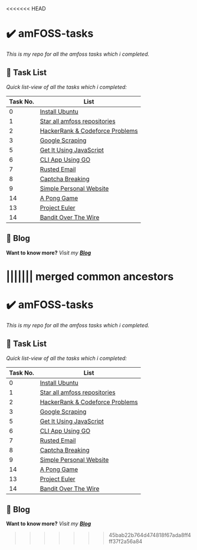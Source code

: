<<<<<<< HEAD
# :heavy_check_mark: amFOSS-tasks 
   *This is my repo for all the amfoss tasks which i completed.*
   
## :paperclip: Task List
  *Quick list-view of all the tasks which i completed:*
 
 
 
| Task No. 	| List                            	|
|----------	|---------------------------------	|
| 0        	| [Install Ubuntu](https://akshayhari.home.blog/blog-feed/)                   	|
| 1        	| [Star all amfoss repositories](https://github.com/tbagz104/amfoss-tasks/tree/master/task-01)     	|
| 2        	| [HackerRank & Codeforce Problems](https://github.com/tbagz104/amfoss-tasks/tree/master/task-02) 	|
| 3      	| [Google Scraping](https://github.com/tbagz104/amfoss-tasks/tree/master/task-03)    
| 5      	| [Get It Using JavaScript](https://github.com/tbagz104/amfoss-tasks/tree/master/task-05)   
| 6      	| [CLI App Using GO](https://github.com/tbagz104/amfoss-tasks/tree/master/task-06)           	|
| 7      	| [Rusted Email](https://github.com/tbagz104/amfoss-tasks/tree/master/task-07)            	|
| 8        	| [Captcha Breaking](https://github.com/tbagz104/amfoss-tasks/tree/master/task-08)                	|
| 9        	| [Simple Personal Website](https://github.com/tbagz104/amfoss-tasks/tree/master/task-09)      
| 14       	| [A Pong Game ](https://github.com/tbagz104/amfoss-tasks/tree/master/task-11)             	|
| 13      	| [Project Euler](https://github.com/tbagz104/amfoss-tasks/tree/master/task-13)      	|
| 14       	| [Bandit Over The Wire](https://github.com/tbagz104/amfoss-tasks/tree/master/task-14)             	|
         	

 ## :postbox:  Blog
 **Want to know more?** *Visit my* ***[Blog](https://akshayhari.home.blog)*** 

||||||| merged common ancestors
=======
# :heavy_check_mark: amFOSS-tasks 
   *This is my repo for all the amfoss tasks which i completed.*
   
## :paperclip: Task List
  *Quick list-view of all the tasks which i completed:*
 
 
 
| Task No. 	| List                            	|
|----------	|---------------------------------	|
| 0        	| [Install Ubuntu](https://akshayhari.home.blog/blog-feed/)                   	|
| 1        	| [Star all amfoss repositories](https://github.com/amfoss/star-me)     	|
| 2        	| [HackerRank & Codeforce Problems](https://github.com/tbagz104/amfoss-tasks/tree/master/task-2) 	|
| 3      	| [Google Scraping](https://github.com/tbagz104/amfoss-tasks/tree/master/task-3)    
| 5      	| [Get It Using JavaScript](https://github.com/tbagz104/amfoss-tasks/tree/master/task-5)   
| 6      	| [CLI App Using GO](https://github.com/tbagz104/amfoss-tasks/tree/master/task-06)           	|
| 7      	| [Rusted Email](https://github.com/tbagz104/amfoss-tasks/tree/master/task-7)            	|
| 8        	| [Captcha Breaking](https://github.com/tbagz104/amfoss-tasks/tree/master/task-8)                	|
| 9        	| [Simple Personal Website](https://github.com/tbagz104/amfoss-tasks/tree/master/task-9)      
| 14       	| [A Pong Game ](https://github.com/tbagz104/amfoss-tasks/tree/master/task-11)             	|
| 13      	| [Project Euler](https://github.com/tbagz104/amfoss-tasks/tree/master/task-13)      	|
| 14       	| [Bandit Over The Wire](https://github.com/tbagz104/amfoss-tasks/tree/master/task-14)             	|
         	

 ## :postbox:  Blog
 **Want to know more?** *Visit my* ***[Blog](https://akshayhari.home.blog)*** 

>>>>>>> 45bab22b764d474818f67ada8ff4ff37f2a56a84
